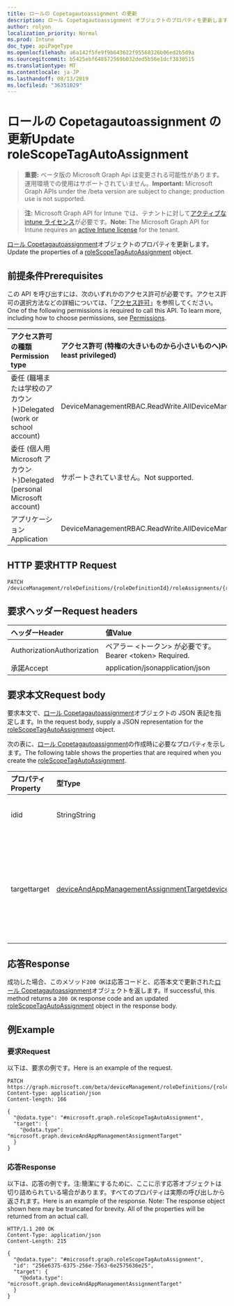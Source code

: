 ```yaml
---
title: ロールの Copetagautoassignment の更新
description: ロール Copetagautoassignment オブジェクトのプロパティを更新します。
author: rolyon
localization_priority: Normal
ms.prod: Intune
doc_type: apiPageType
ms.openlocfilehash: a6a142f5fe9f9b643622f95568326b06ed2b5d9a
ms.sourcegitcommit: b5425ebf648572569b032ded5b56e1dcf3830515
ms.translationtype: MT
ms.contentlocale: ja-JP
ms.lasthandoff: 08/13/2019
ms.locfileid: "36351029"
---
```

# <a name="update-rolescopetagautoassignment"></a><span data-ttu-id="4bd16-103">ロールの Copetagautoassignment の更新</span><span class="sxs-lookup"><span data-stu-id="4bd16-103">Update roleScopeTagAutoAssignment</span></span>

> <span data-ttu-id="4bd16-104">**重要:** ベータ版の Microsoft Graph Api は変更される可能性があります。運用環境での使用はサポートされていません。</span><span class="sxs-lookup"><span data-stu-id="4bd16-104">**Important:** Microsoft Graph APIs under the /beta version are subject to change; production use is not supported.</span></span>

> <span data-ttu-id="4bd16-105">**注:** Microsoft Graph API for Intune では、テナントに対して[アクティブな intune ライセンス](https://go.microsoft.com/fwlink/?linkid=839381)が必要です。</span><span class="sxs-lookup"><span data-stu-id="4bd16-105">**Note:** The Microsoft Graph API for Intune requires an [active Intune license](https://go.microsoft.com/fwlink/?linkid=839381) for the tenant.</span></span>

<span data-ttu-id="4bd16-106">[ロール Copetagautoassignment](../resources/intune-rbac-rolescopetagautoassignment.md)オブジェクトのプロパティを更新します。</span><span class="sxs-lookup"><span data-stu-id="4bd16-106">Update the properties of a [roleScopeTagAutoAssignment](../resources/intune-rbac-rolescopetagautoassignment.md) object.</span></span>

## <a name="prerequisites"></a><span data-ttu-id="4bd16-107">前提条件</span><span class="sxs-lookup"><span data-stu-id="4bd16-107">Prerequisites</span></span>
<span data-ttu-id="4bd16-p101">この API を呼び出すには、次のいずれかのアクセス許可が必要です。アクセス許可の選択方法などの詳細については、「[アクセス許可](/graph/permissions-reference)」を参照してください。</span><span class="sxs-lookup"><span data-stu-id="4bd16-p101">One of the following permissions is required to call this API. To learn more, including how to choose permissions, see [Permissions](/graph/permissions-reference).</span></span>

|<span data-ttu-id="4bd16-110">アクセス許可の種類</span><span class="sxs-lookup"><span data-stu-id="4bd16-110">Permission type</span></span>|<span data-ttu-id="4bd16-111">アクセス許可 (特権の大きいものから小さいものへ)</span><span class="sxs-lookup"><span data-stu-id="4bd16-111">Permissions (from most to least privileged)</span></span>|
|:---|:---|
|<span data-ttu-id="4bd16-112">委任 (職場または学校のアカウント)</span><span class="sxs-lookup"><span data-stu-id="4bd16-112">Delegated (work or school account)</span></span>|<span data-ttu-id="4bd16-113">DeviceManagementRBAC.ReadWrite.All</span><span class="sxs-lookup"><span data-stu-id="4bd16-113">DeviceManagementRBAC.ReadWrite.All</span></span>|
|<span data-ttu-id="4bd16-114">委任 (個人用 Microsoft アカウント)</span><span class="sxs-lookup"><span data-stu-id="4bd16-114">Delegated (personal Microsoft account)</span></span>|<span data-ttu-id="4bd16-115">サポートされていません。</span><span class="sxs-lookup"><span data-stu-id="4bd16-115">Not supported.</span></span>|
|<span data-ttu-id="4bd16-116">アプリケーション</span><span class="sxs-lookup"><span data-stu-id="4bd16-116">Application</span></span>|<span data-ttu-id="4bd16-117">DeviceManagementRBAC.ReadWrite.All</span><span class="sxs-lookup"><span data-stu-id="4bd16-117">DeviceManagementRBAC.ReadWrite.All</span></span>|

## <a name="http-request"></a><span data-ttu-id="4bd16-118">HTTP 要求</span><span class="sxs-lookup"><span data-stu-id="4bd16-118">HTTP Request</span></span>
<!-- {
  "blockType": "ignored"
}
-->
``` http
PATCH /deviceManagement/roleDefinitions/{roleDefinitionId}/roleAssignments/{roleAssignmentId}/microsoft.graph.deviceAndAppManagementRoleAssignment/roleScopeTags/{roleScopeTagId}/assignments/{roleScopeTagAutoAssignmentId}
```

## <a name="request-headers"></a><span data-ttu-id="4bd16-119">要求ヘッダー</span><span class="sxs-lookup"><span data-stu-id="4bd16-119">Request headers</span></span>
|<span data-ttu-id="4bd16-120">ヘッダー</span><span class="sxs-lookup"><span data-stu-id="4bd16-120">Header</span></span>|<span data-ttu-id="4bd16-121">値</span><span class="sxs-lookup"><span data-stu-id="4bd16-121">Value</span></span>|
|:---|:---|
|<span data-ttu-id="4bd16-122">Authorization</span><span class="sxs-lookup"><span data-stu-id="4bd16-122">Authorization</span></span>|<span data-ttu-id="4bd16-123">ベアラー &lt;トークン&gt; が必要です。</span><span class="sxs-lookup"><span data-stu-id="4bd16-123">Bearer &lt;token&gt; Required.</span></span>|
|<span data-ttu-id="4bd16-124">承諾</span><span class="sxs-lookup"><span data-stu-id="4bd16-124">Accept</span></span>|<span data-ttu-id="4bd16-125">application/json</span><span class="sxs-lookup"><span data-stu-id="4bd16-125">application/json</span></span>|

## <a name="request-body"></a><span data-ttu-id="4bd16-126">要求本文</span><span class="sxs-lookup"><span data-stu-id="4bd16-126">Request body</span></span>
<span data-ttu-id="4bd16-127">要求本文で、[ロール Copetagautoassignment](../resources/intune-rbac-rolescopetagautoassignment.md)オブジェクトの JSON 表記を指定します。</span><span class="sxs-lookup"><span data-stu-id="4bd16-127">In the request body, supply a JSON representation for the [roleScopeTagAutoAssignment](../resources/intune-rbac-rolescopetagautoassignment.md) object.</span></span>

<span data-ttu-id="4bd16-128">次の表に、[ロール Copetagautoassignment](../resources/intune-rbac-rolescopetagautoassignment.md)の作成時に必要なプロパティを示します。</span><span class="sxs-lookup"><span data-stu-id="4bd16-128">The following table shows the properties that are required when you create the [roleScopeTagAutoAssignment](../resources/intune-rbac-rolescopetagautoassignment.md).</span></span>

|<span data-ttu-id="4bd16-129">プロパティ</span><span class="sxs-lookup"><span data-stu-id="4bd16-129">Property</span></span>|<span data-ttu-id="4bd16-130">型</span><span class="sxs-lookup"><span data-stu-id="4bd16-130">Type</span></span>|<span data-ttu-id="4bd16-131">説明</span><span class="sxs-lookup"><span data-stu-id="4bd16-131">Description</span></span>|
|:---|:---|:---|
|<span data-ttu-id="4bd16-132">id</span><span class="sxs-lookup"><span data-stu-id="4bd16-132">id</span></span>|<span data-ttu-id="4bd16-133">String</span><span class="sxs-lookup"><span data-stu-id="4bd16-133">String</span></span>|<span data-ttu-id="4bd16-134">エンティティのキー。</span><span class="sxs-lookup"><span data-stu-id="4bd16-134">Key of the entity.</span></span>|
|<span data-ttu-id="4bd16-135">target</span><span class="sxs-lookup"><span data-stu-id="4bd16-135">target</span></span>|[<span data-ttu-id="4bd16-136">deviceAndAppManagementAssignmentTarget</span><span class="sxs-lookup"><span data-stu-id="4bd16-136">deviceAndAppManagementAssignmentTarget</span></span>](../resources/intune-shared-deviceandappmanagementassignmenttarget.md)|<span data-ttu-id="4bd16-137">特定の役割スコープタグの自動割り当てターゲット。</span><span class="sxs-lookup"><span data-stu-id="4bd16-137">The auto-assignment target for the specific Role Scope Tag.</span></span>|



## <a name="response"></a><span data-ttu-id="4bd16-138">応答</span><span class="sxs-lookup"><span data-stu-id="4bd16-138">Response</span></span>
<span data-ttu-id="4bd16-139">成功した場合、このメソッド`200 OK`は応答コードと、応答本文で更新された[ロール Copetagautoassignment](../resources/intune-rbac-rolescopetagautoassignment.md)オブジェクトを返します。</span><span class="sxs-lookup"><span data-stu-id="4bd16-139">If successful, this method returns a `200 OK` response code and an updated [roleScopeTagAutoAssignment](../resources/intune-rbac-rolescopetagautoassignment.md) object in the response body.</span></span>

## <a name="example"></a><span data-ttu-id="4bd16-140">例</span><span class="sxs-lookup"><span data-stu-id="4bd16-140">Example</span></span>

### <a name="request"></a><span data-ttu-id="4bd16-141">要求</span><span class="sxs-lookup"><span data-stu-id="4bd16-141">Request</span></span>
<span data-ttu-id="4bd16-142">以下は、要求の例です。</span><span class="sxs-lookup"><span data-stu-id="4bd16-142">Here is an example of the request.</span></span>
``` http
PATCH https://graph.microsoft.com/beta/deviceManagement/roleDefinitions/{roleDefinitionId}/roleAssignments/{roleAssignmentId}/microsoft.graph.deviceAndAppManagementRoleAssignment/roleScopeTags/{roleScopeTagId}/assignments/{roleScopeTagAutoAssignmentId}
Content-type: application/json
Content-length: 166

{
  "@odata.type": "#microsoft.graph.roleScopeTagAutoAssignment",
  "target": {
    "@odata.type": "microsoft.graph.deviceAndAppManagementAssignmentTarget"
  }
}
```

### <a name="response"></a><span data-ttu-id="4bd16-143">応答</span><span class="sxs-lookup"><span data-stu-id="4bd16-143">Response</span></span>
<span data-ttu-id="4bd16-p102">以下は、応答の例です。注:簡潔にするために、ここに示す応答オブジェクトは切り詰められている場合があります。すべてのプロパティは実際の呼び出しから返されます。</span><span class="sxs-lookup"><span data-stu-id="4bd16-p102">Here is an example of the response. Note: The response object shown here may be truncated for brevity. All of the properties will be returned from an actual call.</span></span>
``` http
HTTP/1.1 200 OK
Content-Type: application/json
Content-Length: 215

{
  "@odata.type": "#microsoft.graph.roleScopeTagAutoAssignment",
  "id": "256e6375-6375-256e-7563-6e2575636e25",
  "target": {
    "@odata.type": "microsoft.graph.deviceAndAppManagementAssignmentTarget"
  }
}
```






